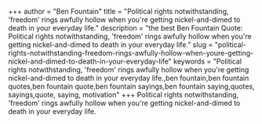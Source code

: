+++
author = "Ben Fountain"
title = "Political rights notwithstanding, 'freedom' rings awfully hollow when you're getting nickel-and-dimed to death in your everyday life."
description = "the best Ben Fountain Quote: Political rights notwithstanding, 'freedom' rings awfully hollow when you're getting nickel-and-dimed to death in your everyday life."
slug = "political-rights-notwithstanding-freedom-rings-awfully-hollow-when-youre-getting-nickel-and-dimed-to-death-in-your-everyday-life"
keywords = "Political rights notwithstanding, 'freedom' rings awfully hollow when you're getting nickel-and-dimed to death in your everyday life.,ben fountain,ben fountain quotes,ben fountain quote,ben fountain sayings,ben fountain saying,quotes, sayings,quote, saying, motivation"
+++
Political rights notwithstanding, 'freedom' rings awfully hollow when you're getting nickel-and-dimed to death in your everyday life.
